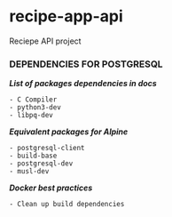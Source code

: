# recipe-app-api
Reciepe API project


### DEPENDENCIES FOR POSTGRESQL

***List of packages dependencies in docs***

    - C Compiler
    - python3-dev
    - libpq-dev

***Equivalent packages for Alpine***

    - postgresql-client
    - build-base
    - postgresql-dev
    - musl-dev

***Docker best practices***

    - Clean up build dependencies
